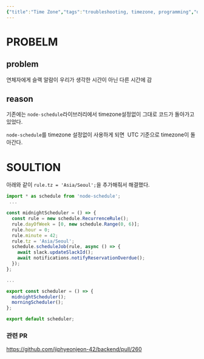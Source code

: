 ```yaml
---
{"title":"Time Zone","tags":"troubleshooting, timezone, programming","dg-publish":true,"permalink":"/troubleshooting/node-schedule-time-zone/","dgPassFrontmatter":true}
---
```



# PROBELM

## problem
연체자에게 슬랙 알람이 우리가 생각한 시간이 아닌 다른 시간에 감

## reason
기존에는 `node-schedule`라이브러리에서 timezone설정없이 그대로 코드가 돌아가고 있었다. 

`node-schedule`를 timezone 설정없이 사용하게 되면  UTC 기준으로 timezone이 돌아간다. 

# SOULTION

아래와 같이  `rule.tz = 'Asia/Seoul';`을 추가해줘서 해결했다.


```javascript
import * as schedule from 'node-schedule';
 ...

const midnightScheduler = () => {
  const rule = new schedule.RecurrenceRule();
  rule.dayOfWeek = [0, new schedule.Range(0, 6)];
  rule.hour = 0;
  rule.minute = 42;
  rule.tz = 'Asia/Seoul';
  schedule.scheduleJob(rule, async () => {
    await slack.updateSlackId();
    await notifications.notifyReservationOverdue();
  });
};

...

export const scheduler = () => {
  midnightScheduler();
  morningScheduler();
};

export default scheduler;
```


### 관련 PR
https://github.com/jiphyeonjeon-42/backend/pull/260